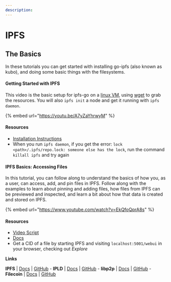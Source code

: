```yaml
---
description:
---
```


# IPFS

## The Basics
In these tutorials you can get started with installing go-ipfs (also known as kubo), and doing some basic things with the filesystems.

#### Getting Started with IPFS
This video is the basic setup for ipfs-go on a [linux VM](https://multipass.run/), using [wget](https://www.tecmint.com/install-wget-in-linux/) to grab the resources. You will also `ipfs init` a node and get it running with `ipfs daemon`.

{% embed url="https://youtu.be/A7yZaYhrwyM" %}

#### Resources
* [Installation Instructions](https://docs.ipfs.io/install/command-line/#system-requirements)
* When you run `ipfs daemon`, if you get the error: `lock <path>/.ipfs/repo.lock: someone else has the lock`, run the command `killall ipfs` and try again


#### IPFS Basics: Accessing Files
In this tutorial, you can follow along to understand the basics of how you, as a user, can access, add, and pin files in IPFS.  Follow along with the examples to learn about pinning and adding files, how files from IPFS can be previewed and inspected, and learn a bit about how that data is created and stored on IPFS.

{% embed url="https://www.youtube.com/watch?v=EkQfoQprA8s" %}

#### Resources
* [Video Script](https://www.notion.so/protocollabs/Script-IPFS-Basics-Working-with-Files-in-IPFS-4102dc71f5dc4bf49b274bdfcee4c162)
* [Docs](https://docs.ipfs.io/how-to/command-line-quick-start/#take-your-node-online)
* Get a CID of a file by starting IPFS and visiting `localhost:5001/webui` in your browser, checking out _Explore_


**Links**

**IPFS** | [Docs](https://docs.ipfs.io) | [GitHub](https://github.com/ipfs) - **IPLD** | [Docs](https://ipld.io/docs/) | [GitHub](https://github.com/ipld) - **libp2p** | [Docs](https://docs.libp2p.io) | [GitHub](https://github.com/libp2p) - **Filecoin** | [Docs](https://docs.filecoin.io) | [GitHub](https://github.com/filecoin-project)
